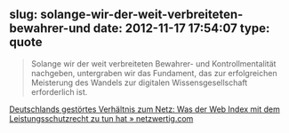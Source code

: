 slug: solange-wir-der-weit-verbreiteten-bewahrer-und
date: 2012-11-17 17:54:07
type: quote
---

> Solange wir der weit verbreiteten Bewahrer- und Kontrollmentalität nachgeben, untergraben wir das Fundament, das zur erfolgreichen Meisterung des Wandels zur digitalen Wissensgesellschaft erforderlich ist.

[Deutschlands gestörtes Verhältnis zum Netz: Was der Web Index mit dem Leistungsschutzrecht zu tun hat » netzwertig.com](http://netzwertig.com/2012/09/06/deutschlands-gestoertes-verhaeltnis-zum-netz-was-der-web-index-mit-dem-leistungsschutzrecht-zu-tun-hat/)
